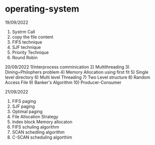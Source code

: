 # operating-system

19/09/2022
1) Systrm Call
2) copy the file content
3) FIFS technique
4) SJF technique
5) Priority Technique
6) Round Robin


20/09/2022
1)Interprocess comminication
2) Multithreading
3) Dining=Philophers problem
4) Memory Allocation using first fit
5) Single level directory
6) Multi level Threading
7) Two Level structure
8) Random Access File
9) Banker's Algorithm
10) Producer-Consumer


21/09/2022

1) FIFS paging
2) SJF paging
3) Optimal paging
4) File Allocation Strategy
5) Index block Memory allocaton
6) FIFS schuling algorithm
7) SCAN schedling algorithm
8) C-SCAN scheduling algorthim
